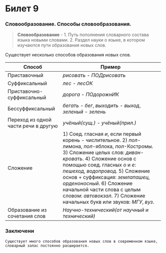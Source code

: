 # Билет 9

### Словообразование. Способы словообразования.

> **Словообразование** - 1. Путь пополнения словарного состава языка новыми словами. 2. Раздел науки о языке, в котором изучаются пути образования новых слов.

Существует несколько способов образования новых слов.

| Способ | Пример |
| ------ | ------ |
| Приставочный | *рисовать - ПОДрисовать* |
| Суффиксальный | *лес - лесОК* |
| Приставочно-суффиксальный | *дорога - ПОдорожнИК* |
| Бессуффиксальный | *бегать - бег*, *выходить - выход*, *зеленый - зелень* |
| Переход из одной части речи в другую | *учёный(сущ.) - учёный(прил.)* |
| Сложение | 1) Соед. гласная *и*, если первый корень - числительное. 2) *пол*-лимона, *пол*-яблока, *пол*-Костромы. 3) Сложение целых слов: *диван-кровать*. 4) Сложение основ с помощью соед. гласных *о* и *е*: *пешеход*, *водопровод*. 5) Сложение основ + суффиксация: *землапашец*, *орденоносный*. 6) Сложение начальной части слова с целым словом: *автовокзал*. 7) Сложение начальных букв или звуков: *МГУ*, *вуз*. |
| Образование из сочетания слов | *Научно-технический(от научный и технический)*

### Заключени

```
Существует много способов образования новых слов в современном языке, словарный запас постоянно расширается.
```
